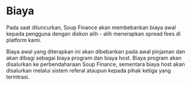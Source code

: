 # Biaya

Pada saat diluncurkan, Soup Finance akan membebankan biaya awal kepada pengguna dengan diskon alih - alih menerapkan spread fees di platform kami.

Biaya awal yang diterapkan ini akan dibebankan pada awal pinjaman dan akan dibagi sebagai biaya program dan biaya host. Biaya program akan disalurkan ke perbendaharaan Soup Finance, sementara biaya host akan disalurkan melalui sistem referal ataupun kepada pihak ketiga yang terintrasi.

